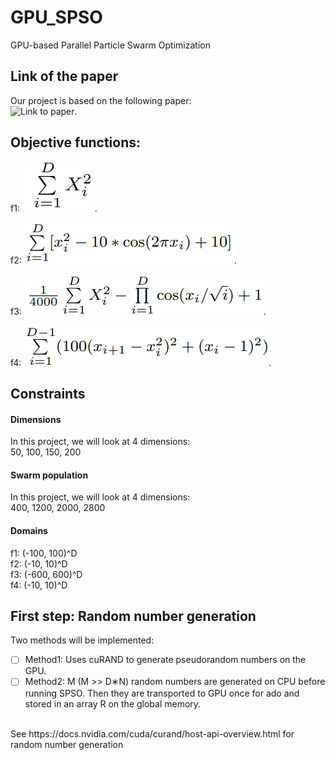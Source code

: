 # GPU_SPSO
GPU-based Parallel Particle Swarm Optimization

## Link of the paper
Our project is based on the following paper:<br/>
![Link to paper](https://ieeexplore.ieee.org/document/4983119).

## Objective functions:
f1:
![This is an image](./images/f1.png).

f2:
![This is an image](./images/f2.png).

f3:
![This is an image](./images/f3.png).

f4:
![This is an image](./images/f4.png).


## Constraints
#### Dimensions
In this project, we will look at 4 dimensions:<br/>
50, 100, 150, 200

#### Swarm population
In this project, we will look at 4 dimensions:<br/>
400, 1200, 2000, 2800

#### Domains
f1: (-100, 100)^D<br/>
f2: (-10, 10)^D<br/>
f3: (-600, 600)^D<br/>
f4: (-10, 10)^D<br/>

## First step: Random number generation
Two methods will be implemented:<br/>
- [ ] Method1: Uses cuRAND to generate pseudorandom numbers on the GPU.<br/>
- [ ] Method2: M (M >> D∗N) random numbers are generated on CPU before running SPSO. Then they are transported to GPU once for ado and stored in an array R on the global memory.<br/>
<br/>
See https://docs.nvidia.com/cuda/curand/host-api-overview.html for random number generation 
    
